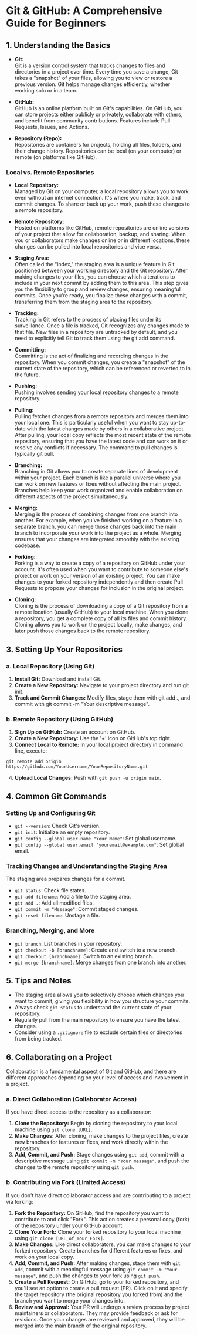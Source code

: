 # Git & GitHub: A Comprehensive Guide for Beginners

## 1. Understanding the Basics

- **Git:**  
  Git is a version control system that tracks changes to files and directories in a project over time. Every time you save a change, Git takes a "snapshot" of your files, allowing you to view or restore a previous version. Git helps manage changes efficiently, whether working solo or in a team.

- **GitHub:**  
  GitHub is an online platform built on Git's capabilities. On GitHub, you can store projects either publicly or privately, collaborate with others, and benefit from community contributions. Features include Pull Requests, Issues, and Actions.

- **Repository (Repo):**  
  Repositories are containers for projects, holding all files, folders, and their change history. Repositories can be local (on your computer) or remote (on platforms like GitHub).

### Local vs. Remote Repositories

- **Local Repository:**  
  Managed by Git on your computer, a local repository allows you to work even without an internet connection. It's where you make, track, and commit changes. To share or back up your work, push these changes to a remote repository.

- **Remote Repository:**  
  Hosted on platforms like GitHub, remote repositories are online versions of your project that allow for collaboration, backup, and sharing. When you or collaborators make changes online or in different locations, these changes can be pulled into local repositories and vice versa.

- **Staging Area:**  
  Often called the "index," the staging area is a unique feature in Git positioned between your working directory and the Git repository. After making changes to your files, you can choose which alterations to include in your next commit by adding them to this area. This step gives you the flexibility to group and review changes, ensuring meaningful commits. Once you're ready, you finalize these changes with a commit, transferring them from the staging area to the repository.

- **Tracking:**  
  Tracking in Git refers to the process of placing files under its surveillance. Once a file is tracked, Git recognizes any changes made to that file. New files in a repository are untracked by default, and you need to explicitly tell Git to track them using the git add command.

- **Committing:**  
  Committing is the act of finalizing and recording changes in the repository. When you commit changes, you create a "snapshot" of the current state of the repository, which can be referenced or reverted to in the future.

- **Pushing:**  
  Pushing involves sending your local repository changes to a remote repository.

- **Pulling:**  
  Pulling fetches changes from a remote repository and merges them into your local one. This is particularly useful when you want to stay up-to-date with the latest changes made by others in a collaborative project. After pulling, your local copy reflects the most recent state of the remote repository, ensuring that you have the latest code and can work on it or resolve any conflicts if necessary. The command to pull changes is typically git pull.

- **Branching:**  
  Branching in Git allows you to create separate lines of development within your project. Each branch is like a parallel universe where you can work on new features or fixes without affecting the main project. Branches help keep your work organized and enable collaboration on different aspects of the project simultaneously.

- **Merging:**  
  Merging is the process of combining changes from one branch into another. For example, when you've finished working on a feature in a separate branch, you can merge those changes back into the main branch to incorporate your work into the project as a whole. Merging ensures that your changes are integrated smoothly with the existing codebase.

- **Forking:**  
  Forking is a way to create a copy of a repository on GitHub under your account. It's often used when you want to contribute to someone else's project or work on your version of an existing project. You can make changes to your forked repository independently and then create Pull Requests to propose your changes for inclusion in the original project.

- **Cloning:**  
  Cloning is the process of downloading a copy of a Git repository from a remote location (usually GitHub) to your local machine. When you clone a repository, you get a complete copy of all its files and commit history. Cloning allows you to work on the project locally, make changes, and later push those changes back to the remote repository.

## 3. Setting Up Your Repositories

### a. Local Repository (Using Git)

1. **Install Git:** Download and install Git.
2. **Create a New Repository:** Navigate to your project directory and run git init.
3. **Track and Commit Changes:** Modify files, stage them with git add ., and commit with git commit -m "Your descriptive message".

### b. Remote Repository (Using GitHub)

1. **Sign Up on GitHub:** Create an account on GitHub.
2. **Create a New Repository:** Use the '+' icon on GitHub's top right.
3. **Connect Local to Remote:** In your local project directory in command line, execute:

 `git remote add origin https://github.com/YourUsername/YourRepositoryName.git`

4. **Upload Local Changes:** Push with `git push -u origin main`.

## 4. Common Git Commands

### Setting Up and Configuring Git

- `git --version`: Check Git's version.
- `git init`: Initialize an empty repository.
- `git config --global user.name "Your Name"`: Set global username.
- `git config --global user.email "youremail@example.com"`: Set global email.

### Tracking Changes and Understanding the Staging Area

The staging area prepares changes for a commit.

- `git status`: Check file states.
- `git add filename`: Add a file to the staging area.
- `git add .`: Add all modified files.
- `git commit -m "Message"`: Commit staged changes.
- `git reset filename`: Unstage a file.

### Branching, Merging, and More

- `git branch`: List branches in your repository.
- `git checkout -b [branchname]`: Create and switch to a new branch.
- `git checkout [branchname]`: Switch to an existing branch.
- `git merge [branchname]`: Merge changes from one branch into another.

## 5. Tips and Notes

- The staging area allows you to selectively choose which changes you want to commit, giving you flexibility in how you structure your commits.
- Always check `git status` to understand the current state of your repository.
- Regularly pull from the main repository to ensure you have the latest changes.
- Consider using a `.gitignore` file to exclude certain files or directories from being tracked.

## 6. Collaborating on a Project

Collaboration is a fundamental aspect of Git and GitHub, and there are different approaches depending on your level of access and involvement in a project.

### a. Direct Collaboration (Collaborator Access)

If you have direct access to the repository as a collaborator:

1. **Clone the Repository:** Begin by cloning the repository to your local machine using `git clone [URL]`.
2. **Make Changes:** After cloning, make changes to the project files, create new branches for features or fixes, and work directly within the repository.
3. **Add, Commit, and Push:** Stage changes using `git add`, commit with a descriptive message using `git commit -m "Your message"`, and push the changes to the remote repository using `git push`.

### b. Contributing via Fork (Limited Access)

If you don't have direct collaborator access and are contributing to a project via forking:

1. **Fork the Repository:** On GitHub, find the repository you want to contribute to and click "Fork". This action creates a personal copy (fork) of the repository under your GitHub account.
2. **Clone Your Fork:** Clone your forked repository to your local machine using `git clone [URL_of_Your_Fork]`.
3. **Make Changes:** Like direct collaborators, you can make changes to your forked repository. Create branches for different features or fixes, and work on your local copy.
4. **Add, Commit, and Push:** After making changes, stage them with `git add`, commit with a meaningful message using `git commit -m "Your message"`, and push the changes to your fork using `git push`.
5. **Create a Pull Request:** On GitHub, go to your forked repository, and you'll see an option to create a pull request (PR). Click on it and specify the target repository (the original repository you forked from) and the branch you want to merge your changes into.
6. **Review and Approval:** Your PR will undergo a review process by project maintainers or collaborators. They may provide feedback or ask for revisions. Once your changes are reviewed and approved, they will be merged into the main branch of the original repository.
